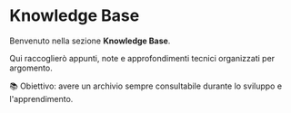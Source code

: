 # Knowledge Base

Benvenuto nella sezione **Knowledge Base**.

Qui raccoglierò appunti, note e approfondimenti tecnici organizzati per argomento.

📚 Obiettivo: avere un archivio sempre consultabile durante lo sviluppo e l'apprendimento.
